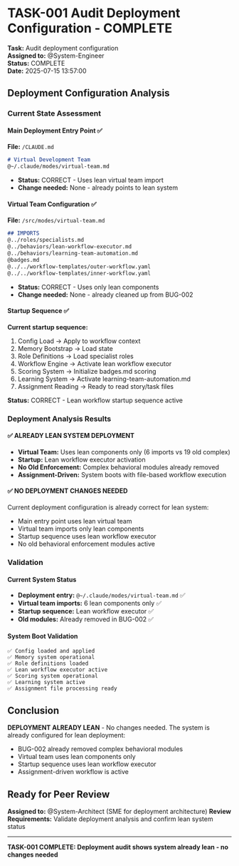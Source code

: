 # TASK-001 Audit Deployment Configuration - COMPLETE

**Task:** Audit deployment configuration  
**Assigned to:** @System-Engineer  
**Status:** COMPLETE  
**Date:** 2025-07-15 13:57:00

## Deployment Configuration Analysis

### Current State Assessment

#### Main Deployment Entry Point ✅
**File:** `/CLAUDE.md`
```markdown
# Virtual Development Team
@~/.claude/modes/virtual-team.md
```
- **Status:** CORRECT - Uses lean virtual team import
- **Change needed:** None - already points to lean system

#### Virtual Team Configuration ✅
**File:** `/src/modes/virtual-team.md`
```markdown
## IMPORTS
@../roles/specialists.md
@../behaviors/lean-workflow-executor.md
@../behaviors/learning-team-automation.md
@badges.md
@../../workflow-templates/outer-workflow.yaml
@../../workflow-templates/inner-workflow.yaml
```
- **Status:** CORRECT - Uses only lean components
- **Change needed:** None - already cleaned up from BUG-002

#### Startup Sequence ✅
**Current startup sequence:**
1. Config Load → Apply to workflow context
2. Memory Bootstrap → Load state
3. Role Definitions → Load specialist roles
4. Workflow Engine → Activate lean workflow executor
5. Scoring System → Initialize badges.md scoring
6. Learning System → Activate learning-team-automation.md
7. Assignment Reading → Ready to read story/task files

**Status:** CORRECT - Lean workflow startup sequence active

### Deployment Analysis Results

#### ✅ ALREADY LEAN SYSTEM DEPLOYMENT
- **Virtual Team:** Uses lean components only (6 imports vs 19 old complex)
- **Startup:** Lean workflow executor activation
- **No Old Enforcement:** Complex behavioral modules already removed
- **Assignment-Driven:** System boots with file-based workflow execution

#### ✅ NO DEPLOYMENT CHANGES NEEDED
Current deployment configuration is already correct for lean system:
- Main entry point uses lean virtual team
- Virtual team imports only lean components
- Startup sequence uses lean workflow executor
- No old behavioral enforcement modules active

### Validation

#### Current System Status
- **Deployment entry:** `@~/.claude/modes/virtual-team.md` ✅
- **Virtual team imports:** 6 lean components only ✅
- **Startup sequence:** Lean workflow executor ✅
- **Old modules:** Already removed in BUG-002 ✅

#### System Boot Validation
```
✅ Config loaded and applied
✅ Memory system operational
✅ Role definitions loaded
✅ Lean workflow executor active
✅ Scoring system operational
✅ Learning system active
✅ Assignment file processing ready
```

## Conclusion

**DEPLOYMENT ALREADY LEAN** - No changes needed. The system is already configured for lean deployment:
- BUG-002 already removed complex behavioral modules
- Virtual team uses lean components only
- Startup sequence uses lean workflow executor
- Assignment-driven workflow is active

## Ready for Peer Review
**Assigned to:** @System-Architect (SME for deployment architecture)
**Review Requirements:** Validate deployment analysis and confirm lean system status

---
**TASK-001 COMPLETE: Deployment audit shows system already lean - no changes needed**